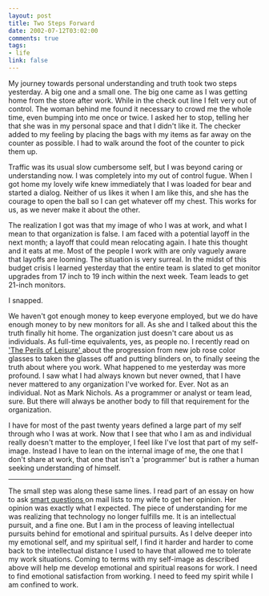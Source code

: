 ```yaml
--- 
layout: post
title: Two Steps Forward
date: 2002-07-12T03:02:00
comments: true
tags:
- life
link: false
---
```

My journey towards personal understanding and truth took two steps yesterday. A big one and a small one. The big one came as I was getting home from the store after work. While in the check out line I felt very out of control. The woman behind me found it necessary to crowd me the whole time, even bumping into me once or twice. I asked her to stop, telling her that she was in my personal space and that I didn't like it. The checker added to my feeling by placing the bags with my items as far away on the counter as possible. I had to walk around the foot of the counter to pick them up.

Traffic was its usual slow cumbersome self, but I was beyond caring or understanding now. I was completely into my out of control fugue. When I got home my lovely wife knew immediately that I was loaded for bear and started a dialog. Neither of us likes it when I am like this, and she has the courage to open the ball so I can get whatever off my chest. This works for us, as we never make it about the other.

The realization I got was that my image of who I was at work, and what I mean to that organization is false. I am faced with a potential layoff in the next month; a layoff that could mean relocating again. I hate this thought and it eats at me. Most of the people I work with are only vaguely aware that layoffs are looming. The situation is very surreal. In the midst of this budget crisis I learned yesterday that the entire team is slated to get monitor upgrades from 17 inch to 19 inch within the next week. Team leads to get 21-inch monitors.

I snapped.

We haven't got enough money to keep everyone employed, but we do have enough money to by new monitors for all. As she and I talked about this the truth finally hit home. The organization just doesn't care about us as individuals. As full-time equivalents, yes, as people no. I recently read on <a href="http://www.perilsofleisure.com/archive/000509.html#000509">'The Perils of Leisure' </a>about the progression from new job rose color glasses to taken the glasses off and putting blinders on, to finally seeing the truth about where you work. What happened to me yesterday was more profound. I saw what I had always known but never owned, that I have never mattered to any organization I've worked for. Ever. Not as an individual. Not as Mark Nichols. As a programmer or analyst or team lead, sure. But there will always be another body to fill that requirement for the organization.

I have for most of the past twenty years defined a large part of my self through who I was at work. Now that I see that who I am as and individual really doesn't matter to the employer, I feel like I've lost that part of my self-image. Instead I have to lean on the internal image of me, the one that I don't share at work, that one that isn't a 'programmer' but is rather a human seeking understanding of himself.

<hr width="25%" />The small step was along these same lines. I read part of an essay on how to ask <a href="http://www.tuxedo.org/~esr/faqs/smart-questions.html">smart questions </a>on mail lists to my wife to get her opinion. Her opinion was exactly what I expected. The piece of understanding for me was realizing that technology no longer fulfills me. It is an intellectual pursuit, and a fine one. But I am in the process of leaving intellectual pursuits behind for emotional and spiritual pursuits. As I delve deeper into my emotional self, and my spiritual self, I find it harder and harder to come back to the intellectual distance I used to have that allowed me to tolerate my work situations. Coming to terms with my self-image as described above will help me develop emotional and spiritual reasons for work. I need to find emotional satisfaction from working. I need to feed my spirit while I am confined to work.
